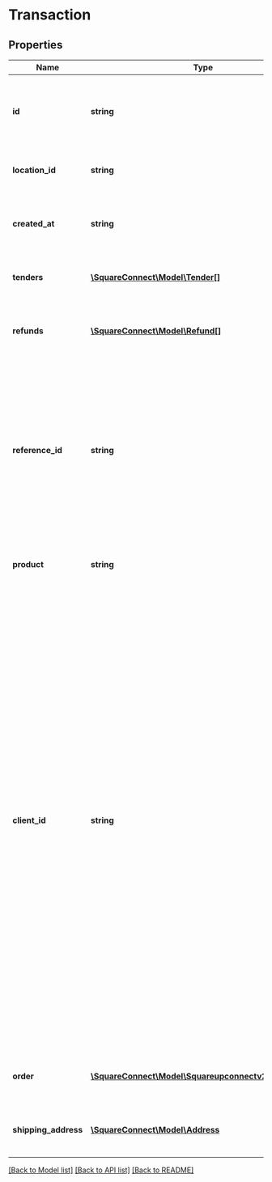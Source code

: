 # Transaction

## Properties
Name | Type | Description | Notes
------------ | ------------- | ------------- | -------------
**id** | **string** | The transaction&#39;s unique ID, issued by Square payments servers. | [optional] 
**location_id** | **string** | The ID of the transaction&#39;s associated location. | [optional] 
**created_at** | **string** | The time when the transaction was created, in RFC 3339 format. | [optional] 
**tenders** | [**\SquareConnect\Model\Tender[]**](Tender.md) | The tenders used to pay in the transaction. | [optional] 
**refunds** | [**\SquareConnect\Model\Refund[]**](Refund.md) | Refunds that have been applied to any tender in the transaction. | [optional] 
**reference_id** | **string** | If the transaction was created with the [Charge](#endpoint-charge) endpoint, this value is the same as the value provided for the &#x60;reference_id&#x60; parameter in the request to that endpoint. Otherwise, it is not set. | [optional] 
**product** | **string** | The Square product that processed the transaction. | [optional] 
**client_id** | **string** | If the transaction was created in the Square Register app, this value is the ID generated for the transaction by Square Register.  This ID has no relationship to the transaction&#39;s canonical &#x60;id&#x60;, which is generated by Square&#39;s backend servers. This value is generated for bookkeeping purposes, in case the transaction cannot immediately be completed (for example, if the transaction is processed in offline mode).  It is not currently possible with the Connect API to perform a transaction lookup by this value. | [optional] 
**order** | [**\SquareConnect\Model\Squareupconnectv2ordersOrder**](Squareupconnectv2ordersOrder.md) | The order associated with this transaction, if any. | [optional] 
**shipping_address** | [**\SquareConnect\Model\Address**](Address.md) | The shipping address provided in the request, if any. | [optional] 

[[Back to Model list]](../README.md#documentation-for-models) [[Back to API list]](../README.md#documentation-for-api-endpoints) [[Back to README]](../README.md)


